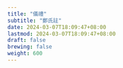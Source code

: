 ```yaml
---
title: "儀禮"
subtitle: "鄭氏註"
date: 2024-03-07T18:09:47+08:00
lastmod: 2024-03-07T18:09:47+08:00
draft: false
brewing: false
weight: 600
---
```


